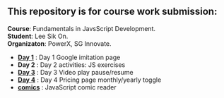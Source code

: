 ## This repository is for course work submission:
**Course**: Fundamentals in JavsScript Development.
<br>**Student**: Lee Sik On.
<br>**Organizaton**: PowerX, SG Innovate.


- [**Day 1**](Day%201/) : Day 1 Google imitation page
- **Day 2** : Day 2 activities: JS exercises
- [**Day 3**](Day%203/README.md) : Day 3 Video play pause/resume
- [**Day 4**](Day%204/README.md) : Day 4 Pricing page monthly/yearly toggle
- [**comics**](comics/Readme.MD) : JavaScript comic reader

